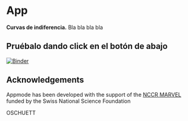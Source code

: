 # App

**Curvas de indiferencia.**
Bla bla bla bla
## Pruébalo dando click en el botón de abajo

[![Binder](https://mybinder.org/badge_logo.svg)](https://gesis.mybinder.org/binder/v2/gh/JNinoGarc/App/7a559ac70c0f1e0a66c14724b54abf00e4c506a9)



## Acknowledgements
Appmode has been developed with the support of the [NCCR MARVEL](http://nccr-marvel.ch/) funded by the Swiss National Science Foundation

OSCHUETT
